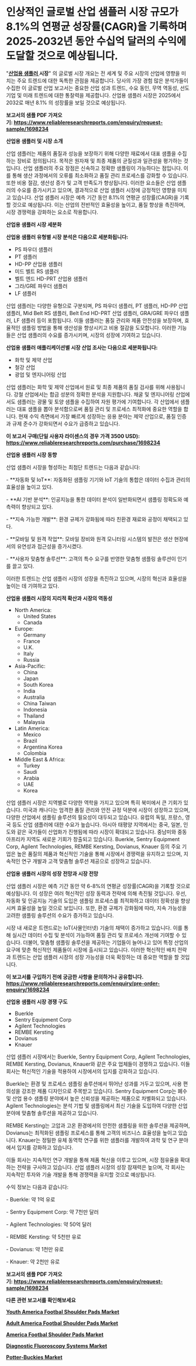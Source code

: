 <p><h1>인상적인 글로벌 산업 샘플러 시장 규모가 8.1%의 연평균 성장률(CAGR)을 기록하며 2025-2032년 동안 수십억 달러의 수익에 도달할 것으로 예상됩니다.</h1></p><p>"<strong><a href="https://www.reliableresearchreports.com/industrial-samplers-r1698234?utm_campaign=105&utm_medium=7&utm_source=Github&utm_content=ia&utm_term=30032025&utm_id=industrial-samplers">산업용 샘플러&nbsp;</a></strong><strong>시장</strong>" 의 글로벌 시장 개요는 전 세계 및 주요 시장의 산업에 영향을 미치는 주요 트렌드에 대한 독특한 관점을 제공합니다. 당사의 가장 경험 많은 분석가들이 수집한 이 글로벌 산업 보고서는 중요한 산업 성과 트렌드, 수요 동인, 무역 역동성, 선도 기업 및 미래 트렌드에 대한 통찰력을 제공합니다. 산업용 샘플러 시장은 2025에서 2032로 매년 8.1% 의 성장률을 보일 것으로 예상됩니다.&nbsp;</p>
<p><strong>보고서의 샘플 PDF 가져오기:&nbsp;<a href="https://www.reliableresearchreports.com/enquiry/request-sample/1698234?utm_campaign=105&utm_medium=7&utm_source=Github&utm_content=ia&utm_term=30032025&utm_id=industrial-samplers">https://www.reliableresearchreports.com/enquiry/request-sample/1698234</a></strong></p>
<p><strong>산업용 샘플러 및 시장 소개</strong></p>
<p><p>산업 샘플러는 제품의 품질과 성능을 보장하기 위해 다양한 재료에서 대표 샘플을 수집하는 장비로 정의됩니다. 목적은 원자재 및 최종 제품의 균질성과 일관성을 평가하는 것입니다. 산업 샘플러의 주요 장점은 신속하고 정확한 샘플링이 가능하다는 점입니다. 이를 통해 생산 과정에서의 오류를 최소화하고 품질 관리 프로세스를 강화할 수 있습니다. 또한 비용 절감, 생산성 증가 및 고객 만족도가 향상됩니다. 이러한 요소들은 산업 샘플러의 수요를 증가시키고 있으며, 결과적으로 산업 샘플러 시장에 긍정적인 영향을 미치고 있습니다. 산업 샘플러 시장은 예측 기간 동안 8.1%의 연평균 성장률(CAGR)을 기록할 것으로 예상됩니다. 이는 산업의 전반적인 효율성을 높이고, 품질 향상을 촉진하며, 시장 경쟁력을 강화하는 요소로 작용합니다.</p></p>
<p><strong>산업용 샘플러 시장 세분화</strong></p>
<p><strong>산업용 샘플러 유형별 시장 분석은 다음으로 세분화됩니다:</strong></p>
<p><ul><li>PS 파우더 샘플러</li><li>PT 샘플러</li><li>HD-PP 산업용 샘플러</li><li>미드 벨트 RS 샘플러</li><li>벨트 엔드 HD-PRT 산업용 샘플러</li><li>그라/GRE 파우더 샘플러</li><li>LF 샘플러</li></ul></p>
<p><p>산업 샘플러는 다양한 유형으로 구분되며, PS 파우더 샘플러, PT 샘플러, HD-PP 산업 샘플러, Mid Belt RS 샘플러, Belt End HD-PRT 산업 샘플러, GRA/GRE 파우더 샘플러, LF 샘플러 등이 포함됩니다. 이들 샘플러는 품질 관리와 제품 안전성을 보장하며, 효율적인 샘플링 방법을 통해 생산성을 향상시키고 비용 절감을 도모합니다. 이러한 기능들은 산업 샘플러의 수요를 증가시키며, 시장의 성장에 기여하고 있습니다.</p></p>
<p><strong>산업용 샘플러 애플리케이션별 시장 산업 조사는 다음으로 세분화됩니다:</strong></p>
<p><ul><li>화학 및 제약 산업</li><li>철강 산업</li><li>광업 및 엔지니어링 산업</li></ul></p>
<p><p>산업 샘플러는 화학 및 제약 산업에서 원료 및 최종 제품의 품질 검사를 위해 사용됩니다. 강철 산업에서는 합금 성분의 정확한 분석을 지원합니다. 채굴 및 엔지니어링 산업에서도 샘플러는 광물 및 토양 샘플을 수집하여 자원 평가에 기여합니다. 각 산업에서 샘플러는 대표 샘플을 뽑아 분석함으로써 품질 관리 및 프로세스 최적화에 중요한 역할을 합니다. 현재 수익 측면에서 가장 빠르게 성장하는 응용 분야는 제약 산업으로, 품질 인증과 규제 준수가 강화되면서 수요가 급증하고 있습니다.</p></p>
<p><strong>이 보고서 구매(단일 사용자 라이센스의 경우 가격 3500 USD): <a href="https://www.reliableresearchreports.com/purchase/1698234?utm_campaign=105&utm_medium=7&utm_source=Github&utm_content=ia&utm_term=30032025&utm_id=industrial-samplers">https://www.reliableresearchreports.com/purchase/1698234</a></strong></p>
<p><strong>산업용 샘플러 시장 동향</strong></p>
<p><p>산업 샘플러 시장을 형성하는 최첨단 트렌드는 다음과 같습니다:</p><p>- **자동화 및 IoT**: 자동화된 샘플링 기기와 IoT 기술의 통합은 데이터 수집과 관리의 효율성을 높이고 있다.</p><p>- **AI 기반 분석**: 인공지능을 통한 데이터 분석이 일반화되면서 샘플링 정확도와 예측력이 향상되고 있다.</p><p>- **지속 가능한 개발**: 환경 규제가 강화됨에 따라 친환경 재료와 공정이 채택되고 있다.</p><p>- **모바일 및 원격 작업**: 모바일 장비와 원격 모니터링 시스템의 발전은 생산 현장에서의 유연성과 접근성을 증가시켰다.</p><p>- **사용자 맞춤형 솔루션**: 고객의 특수 요구를 반영한 맞춤형 샘플링 솔루션이 인기를 끌고 있다.</p><p>이러한 트렌드는 산업 샘플러 시장의 성장을 촉진하고 있으며, 시장의 혁신과 효율성을 높이는 데 기여하고 있다.</p></p>
<p><strong>산업용 샘플러 시장의 지리적 확산과 시장의 역동성</strong></p>
<p><ul>
    <li>
        North America:
        <ul>
            <li>United States</li>
            <li>Canada</li>
        </ul>
    </li>
    <li>
        Europe:
        <ul>
            <li>Germany</li>
            <li>France</li>
            <li>U.K.</li>
            <li>Italy</li>
            <li>Russia</li>
        </ul>
    </li>
    <li>
        Asia-Pacific:
        <ul>
            <li>China</li>
            <li>Japan</li>
            <li>South Korea</li>
            <li>India</li>
            <li>Australia</li>
            <li>China Taiwan</li>
            <li>Indonesia</li>
            <li>Thailand</li>
            <li>Malaysia</li>
        </ul>
    </li>
    <li>
        Latin America:
        <ul>
            <li>Mexico</li>
            <li>Brazil</li>
            <li>Argentina Korea</li>
            <li>Colombia</li>
        </ul>
    </li>
    <li>
        Middle East & Africa:
        <ul>
            <li>Turkey</li>
            <li>Saudi</li>
            <li>Arabia</li>
            <li>UAE</li>
            <li>Korea</li>
        </ul>
    </li>
    </ul></p>
<p><p>산업 샘플러 시장은 지역별로 다양한 역학을 가지고 있으며 특히 북미에서 큰 기회가 있습니다. 미국과 캐나다는 엄격한 품질 관리와 안전 규정 덕분에 시장이 성장하고 있으며, 다양한 산업에서 샘플링 솔루션의 필요성이 대두되고 있습니다. 유럽의 독일, 프랑스, 영국 등도 산업 샘플러에 대한 수요가 높습니다. 아시아 태평양 지역에서는 중국, 일본, 인도와 같은 국가들이 산업화가 진행됨에 따라 시장이 확대되고 있습니다. 중남미와 중동 아프리카 지역도 새로운 기회가 창출되고 있습니다. Buerkle, Sentry Equipment Corp, Agilent Technologies, REMBE Kersting, Dovianus, Knauer 등의 주요 기업은 높은 품질의 제품과 혁신적인 기술을 통해 시장에서 경쟁력을 유지하고 있으며, 지속적인 연구 개발과 고객 맞춤형 솔루션 제공으로 성장하고 있습니다.</p></p>
<p><strong>산업용 샘플러 시장의 성장 전망과 시장 전망</strong></p>
<p><p>산업 샘플러 시장은 예측 기간 동안 약 6-8%의 연평균 성장률(CAGR)을 기록할 것으로 예상됩니다. 이 성장은 여러 혁신적인 성장 동력과 전략에 의해 촉진될 것입니다. 우선, 자동화 및 인공지능 기술의 도입은 샘플링 프로세스를 최적화하고 데이터 정확성을 향상시켜 효율성을 높일 것으로 보입니다. 또한, 환경 규제가 강화됨에 따라, 지속 가능성을 고려한 샘플링 솔루션의 수요가 증가하고 있습니다.</p><p>시장 내 새로운 트렌드로는 IoT(사물인터넷) 기술의 채택이 증가하고 있습니다. 이를 통해 실시간 데이터 수집 및 분석이 가능하여 품질 관리 및 프로세스 개선에 기여할 수 있습니다. 더불어, 맞춤형 샘플링 솔루션을 제공하는 기업들이 늘어나고 있어 특정 산업의 요구에 맞춘 혁신적인 제품들이 시장에 출시되고 있습니다. 이러한 혁신적인 배치 전략과 트렌드는 산업 샘플러 시장의 성장 가능성을 더욱 확장하는 데 중요한 역할을 할 것입니다.</p></p>
<p><strong>이 보고서를 구입하기 전에 궁금한 사항을 문의하거나 공유합니다. <a href="https://www.reliableresearchreports.com/enquiry/pre-order-enquiry/1698234?utm_campaign=105&utm_medium=7&utm_source=Github&utm_content=ia&utm_term=30032025&utm_id=industrial-samplers">https://www.reliableresearchreports.com/enquiry/pre-order-enquiry/1698234</a></strong></p>
<p><strong>산업용 샘플러 시장 경쟁 구도</strong></p>
<p><ul><li>Buerkle</li><li>Sentry Equipment Corp</li><li>Agilent Technologies</li><li>REMBE Kersting</li><li>Dovianus</li><li>Knauer</li></ul></p>
<p><p>산업 샘플러 시장에서는 Buerkle, Sentry Equipment Corp, Agilent Technologies, REMBE Kersting, Dovianus, Knauer와 같은 주요 업체들이 경쟁하고 있습니다. 이들 회사는 혁신적인 기술을 적용하여 시장에서의 입지를 강화하고 있습니다.</p><p>Buerkle는 환경 및 프로세스 샘플링 솔루션에서 뛰어난 성과를 거두고 있으며, 사용 편의성을 강조한 제품 디자인으로 주목받고 있습니다. Sentry Equipment Corp는 폐수 및 산업 용수 샘플링 분야에서 높은 신뢰성을 제공하는 제품으로 차별화되고 있습니다. Agilent Technologies는 분석 기법 및 샘플링에서 최신 기술을 도입하여 다양한 산업 분야에 맞춤형 솔루션을 제공하고 있습니다.</p><p>REMBE Kersting는 고압과 고온 환경에서의 안전한 샘플링을 위한 솔루션을 제공하며, Dovianus는 최적화된 샘플링 프로세스를 통해 고객의 비즈니스 효율성을 높이고 있습니다. Knauer는 정밀한 유체 동역학 연구를 위한 샘플러를 개발하여 과학 및 연구 분야에서 입지를 강화하고 있습니다.</p><p>이들 회사는 지속적인 연구 개발을 통해 제품 혁신을 이루고 있으며, 시장 점유율을 확대하는 전략을 구사하고 있습니다. 산업 샘플러 시장의 성장 잠재력은 높으며, 각 회사는 지속적인 투자와 기술 개발을 통해 경쟁력을 유지할 것으로 예상됩니다.</p><p>수익 정보는 다음과 같습니다:</p><p>- Buerkle: 약 1억 유로</p><p>- Sentry Equipment Corp: 약 7천만 달러</p><p>- Agilent Technologies: 약 50억 달러</p><p>- REMBE Kersting: 약 5천만 유로</p><p>- Dovianus: 약 1천만 유로</p><p>- Knauer: 약 2천만 유로</p></p>
<p><strong>보고서의 샘플 PDF 가져오기:&nbsp;<a href="https://www.reliableresearchreports.com/enquiry/request-sample/1698234?utm_campaign=105&utm_medium=7&utm_source=Github&utm_content=ia&utm_term=30032025&utm_id=industrial-samplers">https://www.reliableresearchreports.com/enquiry/request-sample/1698234</a></strong></p>
<p><strong></strong></p>
<p><strong></strong></p>
<p><strong></strong></p>
<p><strong></strong></p>
<p><strong>다른 관련 보고서를 확인해보세요</strong></p>
<p><strong><p><a href="https://github.com/decockogbaro25/Market-Research-Report-List-1/blob/main/youth-america-footbal-shoulder-pads-market.md?utm_campaign=105&utm_medium=7&utm_source=Github&utm_content=ia&utm_term=30032025&utm_id=industrial-samplers">Youth America Footbal Shoulder Pads Market</a></p><p><a href="https://github.com/drielvinki/Market-Research-Report-List-1/blob/main/adult-america-footbal-shoulder-pads-market.md?utm_campaign=105&utm_medium=7&utm_source=Github&utm_content=ia&utm_term=30032025&utm_id=industrial-samplers">Adult America Footbal Shoulder Pads Market</a></p><p><a href="https://github.com/ghaligopezf5/Market-Research-Report-List-1/blob/main/america-footbal-shoulder-pads-market.md?utm_campaign=105&utm_medium=7&utm_source=Github&utm_content=ia&utm_term=30032025&utm_id=industrial-samplers">America Footbal Shoulder Pads Market</a></p><p><a href="https://github.com/penglatilles/Market-Research-Report-List-1/blob/main/diagnostic-fluoroscopy-systems-market.md?utm_campaign=105&utm_medium=7&utm_source=Github&utm_content=ia&utm_term=30032025&utm_id=industrial-samplers">Diagnostic Fluoroscopy Systems Market</a></p><p><a href="https://github.com/ternainglin/Market-Research-Report-List-1/blob/main/potter-buckies-market.md?utm_campaign=105&utm_medium=7&utm_source=Github&utm_content=ia&utm_term=30032025&utm_id=industrial-samplers">Potter-Buckies Market</a></p></strong></p>
<p></p>